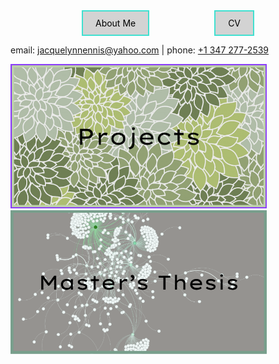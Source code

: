 <div style="text-align: center;">
  <a href="about_me.md" style="display: inline-block; padding: 10px 20px; margin-right: 100px; background-color: lightgray; border: 2px solid turquoise; color: black; text-decoration: none;">About Me</a>
  <a href="JEnnis_CV.pdf" style="display: inline-block; padding: 10px 20px; background-color: lightgray; border: 2px solid turquoise; color: black; text-decoration: none;">CV</a>
</div>

<p>email: <a href="mailto:jacquelynnennis@yahoo.com">jacquelynnennis@yahoo.com</a> | phone: <a href="tel:+13472772539">+1 347 277-2539</a></p>

[<img src="projects_button.png" width="410"/>](thesis_writeup.md)
[<img src="thesis_button.png" width="410"/>](Master_Thesis/Thesis_page.md)




